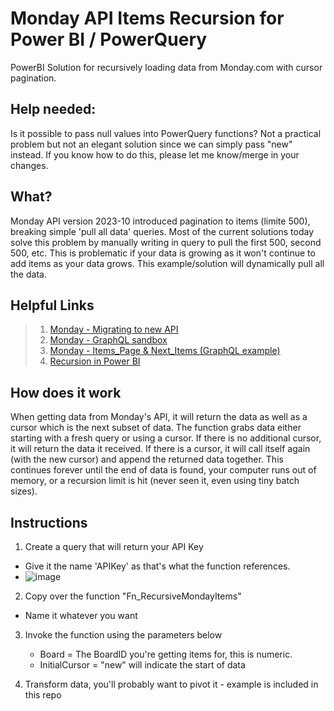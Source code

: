 # Monday API Items Recursion for Power BI / PowerQuery
PowerBI Solution for recursively loading data from Monday.com with cursor pagination.

## Help needed:
Is it possible to pass null values into PowerQuery functions? Not a practical problem but not an elegant solution since we can simply pass "new" instead. If you know how to do this, please let me know/merge in your changes.

## What?
Monday API version 2023-10 introduced pagination to items (limite 500), breaking simple 'pull all data' queries. Most of the current solutions today solve this problem by manually writing in query to pull the first 500, second 500, etc. This is problematic if your data is growing as it won't continue to add items as your data grows. This example/solution will dynamically pull all the data.

## Helpful Links
> 1) [Monday - Migrating to new API](https://developer.monday.com/api-reference/docs/migrating-to-v-2023-10)
> 2) [Monday - GraphQL sandbox](https://monday.com/developers/v2/try-it-yourself)
> 3) [Monday - Items_Page & Next_Items (GraphQL example)](https://developer.monday.com/api-reference/docs/items_page)
> 4) [Recursion in Power BI](https://www.thepoweruser.com/2019/07/01/recursive-functions-in-power-bi-power-query/)

## How does it work
When getting data from Monday's API, it will return the data as well as a cursor which is the next subset of data. The function grabs data either starting with a fresh query or using a cursor. If there is no additional cursor, it will return the data it received. If there is a cursor, it will call itself again (with the new cursor) and append the returned data together. This continues forever until the end of data is found, your computer runs out of memory, or a recursion limit is hit (never seen it, even using tiny batch sizes).  

## Instructions
1) Create a query that will return your API Key
* Give it the name 'APIKey' as that's what the function references.
* ![image](https://github.com/ryanomatic/MondayAPIPageRecursion/assets/23250803/931d3004-dbb7-4584-a3f4-723fbca79f1f)

2) Copy over the function "Fn_RecursiveMondayItems"
* Name it whatever you want
  
3) Invoke the function using the parameters below
   * Board = The BoardID you're getting items for, this is numeric.
   * InitialCursor = "new" will indicate the start of data
     
4) Transform data, you'll probably want to pivot it - example is included in this repo
